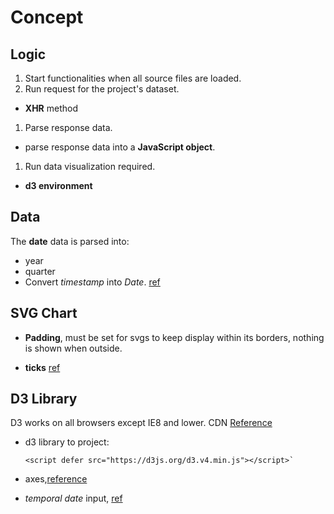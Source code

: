 

# Concept

## Logic
1. Start functionalities when all source files are loaded.
1. Run request for the project's dataset.
  - **XHR** method
1. Parse response data.
  - parse response data into a **JavaScript object**.
1. Run data visualization required.
  - **d3 environment**

## Data
The **date** data is parsed into:
 - year
 - quarter
- Convert *timestamp* into *Date*. [ref](https://www.influxdata.com/blog/how-get-convert-format-javascript-date-timestamp/#:~:text=One%20way%20to%20convert%20a,get%20the%20individual%20date%20components.)

## SVG Chart
- **Padding**, must be set for svgs to keep display within its borders, nothing is shown when outside.

- **ticks** [ref](https://ghenshaw-work.medium.com/customizing-axes-in-d3-js-99d58863738b)

## D3 Library
D3 works on all browsers except IE8 and lower.
CDN [Reference](https://www.tutorialsteacher.com/d3js/setup-d3js-development-environment) 

- d3 library to project:
  ```
  <script defer src="https://d3js.org/d3.v4.min.js"></script>`
  ```
- axes,[reference](https://ghenshaw-work.medium.com/customizing-axes-in-d3-js-99d58863738b)

- *temporal date* input, [ref](https://using-d3js.com/04_04_working_with_dates.html)